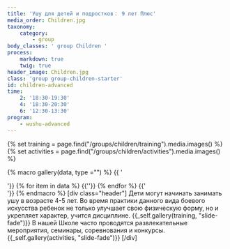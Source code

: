 ```yaml
---
title: 'Ушу для детей и подростков： 9 лет Плюс'
media_order: Children.jpg
taxonomy:
    category:
        - group
body_classes: ' group Children '
process:
    markdown: true
    twig: true
header_image: Children.jpg
class: 'group group-children-starter'
id: children-advanced
time:
    2: '18:30-19:30'
    4: '18:30-20:30'
    6: '12:30-13:30'
program:
    - wushu-advanced
---
```



{% set training = page.find("/groups/children/training").media.images() %}
{% set activities = page.find("/groups/children/activities").media.images() %}

{% macro gallery(data, type ="") %}
{{ '<div class="gallery '~ type ~' ">'}}
{% for item in data %}
{{'<img src="'~item.cache.url()~'" alt="">'}}
{% endfor %}
{{'</div>'}}
{% endmacro %}
[div class="header"]
Дети могут начинать занимать ушу в возрасте 4-5 лет. Во время практики данного вида боевого искусства ребенок не только улучшает свою физическую форму, но и укрепляет характер, учится дисциплине.
  {{_self.gallery(training, "slide-fade")}}
  В нашей Школе часто проводятся развлекательные мероприятия, семинары, соревнования и конкурсы.
{{_self.gallery(activities, "slide-fade")}}
[/div]



